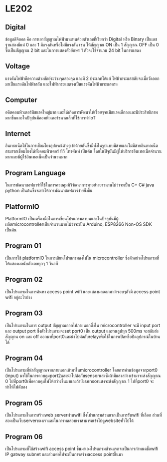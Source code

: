 # LE202
## Digital
ข้อมูลดิจิตอล คือ การเอาสัญญาณไฟฟ้ามาแทนด้วยตัวเลขที่เรียกว่า Digital หรือ Binary เป็นเลขฐานสองมีแค่ 0 และ 1 มีแรงดันหรือไม่มีแรงดัน เช่น ให้สัญญาณ ON เป็น 1 สัญญาณ OFF เป็น 0 ซึ่งเป็นสัญญาณ 2 bit และในการแสดงตัวอักษร 1 ตัวจะใช้จำนวน 24 bit ในการแสดง
## Voltage
แรงดันไฟฟ้าคือความต่างศักย์ระว่างจุดสองจุด และมี 2 ประเภทได้แก่ ไฟฟ้ากระแสสลับจะเมื่อวัดออกมาเป็นแรงดันไฟฟ้าสลับ และไฟฟ้ากระแสตรงเป็นแรงดันไฟฟ้าแระแสตรง
## Computer
อดีตคอมพิวเตอร์มีขนาดใหญ่มาก และได้เกิดการพัฒนาให้เรื่อยๆจนมีขนาดเล็กลงและมีประสิทธิภาพมากขึ้นและในปัจุบันมีคอมพิวเตอร์ขนาดเล็กที่ใช้การทำIoT
## Internet
อินเทอเน็ตใช้ในการเชื่อมโยงอุปกรณ์ต่างๆเข้าด้วยกันซึ่งมีทั้งในรูปแบบมีสายและไม่มีสายอินเทอเน็ตสามารถเชื่อมโยงได้ทั้งคอมพิวเตอร์ ทีวี โทรศัพท์ เป็นต้น โดยในปัจุบันมีผู้ให้บริการอินเทอเน็ตจำนวนมากและมีผู้ใช้อินเทอเน็ตเป็นจำนวนมาก
## Program Language
ในการพัฒนาซอฟแวร์ที่ใช้ในการควบคุมมีวิวัฒนาการมาอย่างยาวนานไม่ว่าจะเป็น C+ C# java python เป็นต้นซึ่งจะทำให้การพัฒนาซอฟแวร์ง่ายยิ่งขึ้น
## PlatformIO
PlatformIO เป็นเครื่องมือในการเขียนโปรแกรมลงบนและในปัจจุบันมีผู้ผลิตmicrocontrollerเป็นจำนวนมากไม่ว่าจะเป็น Arduino, ESP8266 Non-OS SDK เป็นต้น

## Program 01
เป็นการใช้ platformIO ในการเขียนโปรแกรมลงไปใน microcontroller ซึ่งตัวอย่างโปรแกรมที่ให้แสดงผลนับตัวเลขทุกๆ 1 วินาที
## Program 02
เป็นโปรแกรมในการค้นหา access point wifi และแสดงผลออกมาว่ารอบๆตัวมี access point wifi อยู่อะไรบ้าง
## Program 03
เป็นโปรแกรมในการ output สัญญาณออกไปภายนอกซึ่งใน microcontroller จะมี input port และ output port ซึ่งตัวโปรแกรมจะset port0 เป็น output และวนลูปทุก 500ms จะสลับส่งสัญญาน on และ off ออกมาที่port0และนำไปต่อกับrelayเพื่อใช้ในการเปิดหรือปิดอุปกรณ์ในบ้านได้
## Program 04
เป็นโปรแกรมที่นำสัญญาณจากภายนอกเข้ามาในmicrocontroller โดยการอ่านข้อมูลจากport0 (input) มาใช้ในการควบคุมport2และนำไปต่อกับsensorแสงซึ่งถ้ามีแสงสว่างเข้ามาจะส่งสัญญาณ 0 ไปที่port0เพื่อควบคุมไฟให้สว่างขึ้นมาและถ้าบังsensorแสงจะส่งสัญญาณ 1 ไปที่port0 จะทำให้ไฟดับลง
## Program 05
เป็นโปรแกรมในการสร้างweb serverผ่านwifi ซึ่งโปรแกรมส่วนแรกเป็นการรับwifi ที่เลือก ส่วนที่สองเป็นเว็บserverของเราและในการทดสอบเราสามารถเข้าไปดูwebsiteทั่วไปได้
## Program 06
เป็นโปรแกรมที่ใช้สร้างwifi access point ขึ้นมาเองโปรแกรมส่วนแรกจะเป็นการกำหนดชื่อwifi IP gatway subnet และส่วนต่อไปจะเป็นการสร้างaccess pointขึ้นมา
